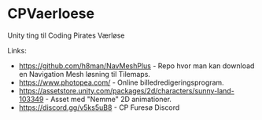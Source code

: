 # CPVaerloese
Unity ting til Coding Pirates Værløse


Links:
* https://github.com/h8man/NavMeshPlus - Repo hvor man kan download en Navigation Mesh løsning til Tilemaps.
* https://www.photopea.com/ - Online billedredigeringsprogram.
* https://assetstore.unity.com/packages/2d/characters/sunny-land-103349 - Asset med "Nemme" 2D animationer.
* https://discord.gg/v5ks5uB8 - CP Furesø Discord

